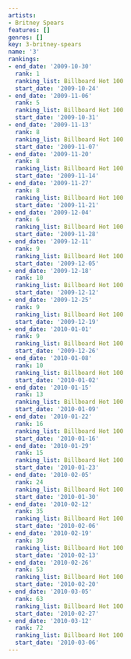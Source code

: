 ```yaml
---
artists:
- Britney Spears
features: []
genres: []
key: 3-britney-spears
name: '3'
rankings:
- end_date: '2009-10-30'
  rank: 1
  ranking_list: Billboard Hot 100
  start_date: '2009-10-24'
- end_date: '2009-11-06'
  rank: 5
  ranking_list: Billboard Hot 100
  start_date: '2009-10-31'
- end_date: '2009-11-13'
  rank: 8
  ranking_list: Billboard Hot 100
  start_date: '2009-11-07'
- end_date: '2009-11-20'
  rank: 8
  ranking_list: Billboard Hot 100
  start_date: '2009-11-14'
- end_date: '2009-11-27'
  rank: 8
  ranking_list: Billboard Hot 100
  start_date: '2009-11-21'
- end_date: '2009-12-04'
  rank: 6
  ranking_list: Billboard Hot 100
  start_date: '2009-11-28'
- end_date: '2009-12-11'
  rank: 9
  ranking_list: Billboard Hot 100
  start_date: '2009-12-05'
- end_date: '2009-12-18'
  rank: 10
  ranking_list: Billboard Hot 100
  start_date: '2009-12-12'
- end_date: '2009-12-25'
  rank: 9
  ranking_list: Billboard Hot 100
  start_date: '2009-12-19'
- end_date: '2010-01-01'
  rank: 9
  ranking_list: Billboard Hot 100
  start_date: '2009-12-26'
- end_date: '2010-01-08'
  rank: 10
  ranking_list: Billboard Hot 100
  start_date: '2010-01-02'
- end_date: '2010-01-15'
  rank: 13
  ranking_list: Billboard Hot 100
  start_date: '2010-01-09'
- end_date: '2010-01-22'
  rank: 16
  ranking_list: Billboard Hot 100
  start_date: '2010-01-16'
- end_date: '2010-01-29'
  rank: 15
  ranking_list: Billboard Hot 100
  start_date: '2010-01-23'
- end_date: '2010-02-05'
  rank: 24
  ranking_list: Billboard Hot 100
  start_date: '2010-01-30'
- end_date: '2010-02-12'
  rank: 35
  ranking_list: Billboard Hot 100
  start_date: '2010-02-06'
- end_date: '2010-02-19'
  rank: 39
  ranking_list: Billboard Hot 100
  start_date: '2010-02-13'
- end_date: '2010-02-26'
  rank: 53
  ranking_list: Billboard Hot 100
  start_date: '2010-02-20'
- end_date: '2010-03-05'
  rank: 63
  ranking_list: Billboard Hot 100
  start_date: '2010-02-27'
- end_date: '2010-03-12'
  rank: 72
  ranking_list: Billboard Hot 100
  start_date: '2010-03-06'
---
```


